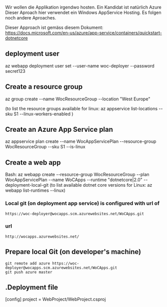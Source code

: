 Wir wollen die Applikation irgendwo hosten.
Ein Kandidat ist natürlich Azure
Dieser Aproach hier verwendet ein Windows AppService Hosting.
Es folgen noch andere Aproaches.

Dieser Approach ist gemäss diesem Dokument: https://docs.microsoft.com/en-us/azure/app-service/containers/quickstart-dotnetcore


## deployment user
az webapp deployment user set --user-name woc-deployer --password secret123

## Create a resource group
az group create --name WocResourceGroup --location "West Europe"

(to list the resource groups available for linux: az appservice list-locations --sku S1 --linux-workers-enabled )

## Create an Azure App Service plan
az appservice plan create --name WocAppServicePlan --resource-group WocResourceGroup --sku S1 --is-linux


## Create a web app
Bash:
az webapp create --resource-group WocResourceGroup --plan WocAppServicePlan --name WoCApps --runtime "dotnetcore|2.0" --deployment-local-git
(to list available dotnet core versions for Linux:  az webapp list-runtimes --linux)

### Local git (on deployment app service) is configured with url of
    https://woc-deployer@wocapps.scm.azurewebsites.net/WoCApps.git

### url
    http://wocapps.azurewebsites.net/

## Prepare local Git (on developer's machine)
```Shell Session
git remote add azure https://woc-deployer@wocapps.scm.azurewebsites.net/WoCApps.git
git push azure master
```

## .Deployment file
[config]
project = WebProject/WebProject.csproj